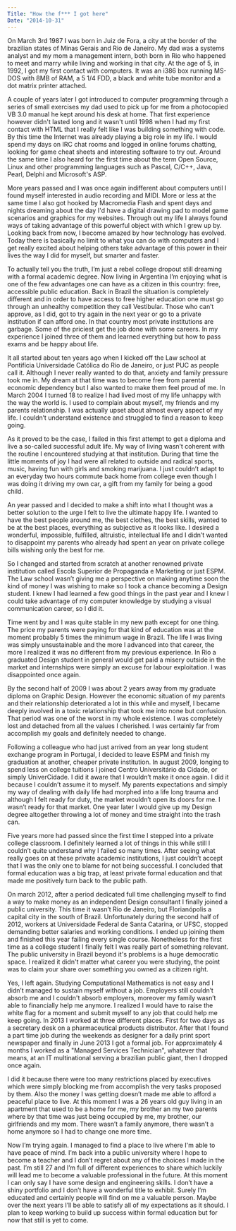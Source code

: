 ```yaml
---
Title: "How the f*** I got here"
Date: "2014-10-31"
---
```


On March 3rd 1987 I was born in Juiz de Fora, a city at the border of the brazilian states of Minas Gerais and Rio de Janeiro. My dad was a systems analyst and my mom a management intern, both born in Rio who happened to meet and marry while living and working in that city. At the age of 5, in 1992, I got my first contact with computers. It was an i386 box running MS-DOS with 8MB of RAM, a 5 1/4 FDD, a black and white tube monitor and a dot matrix printer attached.

A couple of years later I got introduced to computer programming through a series of small exercises my dad used to pick up for me from a photocopied VB 3.0 manual he kept around his desk at home. That first experience however didn't lasted long and it wasn't until 1998 when I had my first contact with HTML that I really felt like I was building something with code. By this time the Internet was already playing a big role in my life. I would spend my days on IRC chat rooms and logged in online forums chatting, looking for game cheat sheets and interesting software to try out. Around the same time I also heard for the first time about the term Open Source, Linux and other programming languages such as Pascal, C/C++, Java, Pearl, Delphi and Microsoft's ASP.

More years passed and I was once again indifferent about computers until I found myself interested in audio recording and MIDI. More or less at the same time I also got hooked by Macromedia Flash and spent days and nights dreaming about the day I'd have a digital drawing pad to model game scenarios and graphics for my websites. Through out my life I always found ways of taking advantage of this powerful object with which I grew up by. Looking back from now, I become amazed by how technology has evolved. Today there is basically no limit to what you can do with computers and I get really excited about helping others take advantage of this power in their lives the way I did for myself, but smarter and faster.

To actually tell you the truth, I’m just a rebel college dropout still dreaming with a formal academic degree. Now living in Argentina I’m enjoying what is one of the few advantages one can have as a citizen in this country: free, accessible public education. Back in Brazil the situation is completely different and in order to have access to free higher education one must go through an unhealthy competition they call Vestibular. Those who can’t approve, as I did, got to try again in the next year or go to a private institution if can afford one. In that country most private institutions are garbage. Some of the priciest get the job done with some careers. In my experience I joined three of them and learned everything but how to pass exams and be happy about life.

It all started about ten years ago when I kicked off the Law school at Pontifícia Universidade Católica do Rio de Janeiro, or just PUC as people call it. Although I never really wanted to do that, anxiety and family pressure took me in. My dream at that time was to become free from parental economic dependency but I also wanted to make them feel proud of me. In March 2004 I turned 18 to realize I had lived most of my life unhappy with the way the world is. I used to complain about myself, my friends and my parents relationship. I was actually upset about almost every aspect of my life. I couldn’t understand existence and struggled to find a reason to keep going.

As it proved to be the case, I failed in this first attempt to get a diploma and live a so-called successful adult life. My way of living wasn’t coherent with the routine I encountered studying at that institution. During that time the little moments of joy I had were all related to outside and radical sports, music, having fun with girls and smoking marijuana. I just couldn’t adapt to an everyday two hours commute back home from college even though I was doing it driving my own car, a gift from my family for being a good child.

An year passed and I decided to make a shift into what I thought was a better solution to the urge I felt to live the ultimate happy life. I wanted to have the best people around me, the best clothes, the best skills, wanted to be at the best places, everything as subjective as it looks like. I desired a wonderful, impossible, fulfilled, altruistic, intellectual life and I didn’t wanted to disappoint my parents who already had spent an year on private college bills wishing only the best for me.

So I changed and started from scratch at another renowned private institution called Escola Superior de Propaganda e Marketing or just ESPM. The Law school wasn’t giving me a perspective on making anytime soon the kind of money I was wishing to make so I took a chance becoming a Design student. I knew I had learned a few good things in the past year and I knew I could take advantage of my computer knowledge by studying a visual communication career, so I did it.

Time went by and I was quite stable in my new path except for one thing. The price my parents were paying for that kind of education was at the moment probably 5 times the minimum wage in Brazil. The life I was living was simply unsustainable and the more I advanced into that career, the more I realized it was no different from my previous experience. In Rio a graduated Design student in general would get paid a misery outside in the market and internships were simply an excuse for labour exploitation. I was disappointed once again.

By the second half of 2009 I was about 2 years away from my graduate diploma on Graphic Design. However the economic situation of my parents and their relationship deteriorated a lot in this while and myself, I became deeply involved in a toxic relationship that took me into none but confusion. That period was one of the worst in my whole existence. I was completely lost and detached from all the values I cherished. I was certainly far from accomplish my goals and definitely needed to change.

Following a colleague who had just arrived from an year long student exchange program in Portugal, I decided to leave ESPM and finish my graduation at another, cheaper private institution. In august 2009, longing to spend less on college tuitions I joined Centro Universitário da Cidade, or simply UniverCidade. I did it aware that I wouldn’t make it once again. I did it because I couldn’t assume it to myself. My parents expectations and simply my way of dealing with daily life had morphed into a life long trauma and although I felt ready for duty, the market wouldn’t open its doors for me. I wasn’t ready for that market. One year later I would give up my Design degree altogether throwing a lot of money and time straight into the trash can.

Five years more had passed since the first time I stepped into a private college classroom. I definitely learned a lot of things in this while still I couldn’t quite understand why I failed so many times. After seeing what really goes on at these private academic institutions, I just couldn’t accept that I was the only one to blame for not being successful. I concluded that formal education was a big trap, at least private formal education and that made me positively turn back to the public path.

On march 2012, after a period dedicated full time challenging myself to find a way to make money as an independent Design consultant I finally joined a public university. This time it wasn’t Rio de Janeiro, but Florianópolis a capital city in the south of Brazil. Unfortunately during the second half of 2012, workers at Universidade Federal de Santa Catarina, or UFSC, stopped demanding better salaries and working conditions. I ended up joining them and finished this year failing every single course. Nonetheless for the first time as a college student I finally felt I was really part of something relevant. The public university in Brazil beyond it's problems is a huge democratic space. I realized it didn't matter what career you were studying, the point was to claim your share over something you owned as a citizen right.

Yes, I left again. Studying Computational Mathematics is not easy and I didn’t managed to sustain myself without a job. Employers still couldn’t absorb me and I couldn't absorb employers, moreover my family wasn’t able to financially help me anymore. I realized I would have to raise the white flag for a moment and submit myself to any job that could help me keep going. In 2013 I worked at three different places. First for two days as a secretary desk on a pharmaceutical products distributor. After that I found a part time job during the weekends as designer for a daily print sport newspaper and finally in June 2013 I got a formal job. For approximately 4 months I worked as a "Managed Services Technician", whatever that means, at an IT multinational serving a brazilian public giant, then I dropped once again.

I did it because there were too many restrictions placed by executives which were simply blocking me from accomplish the very tasks proposed by them. Also the money I was getting doesn’t made me able to afford a peaceful place to live. At this moment I was a 26 years old guy living in an apartment that used to be a home for me, my brother an my two parents where by that time was just being occupied by me, my brother, our girlfriends and my mom. There wasn’t a family anymore, there wasn’t a home anymore so I had to change one more time.

Now I’m trying again. I managed to find a place to live where I'm able to have peace of mind. I’m back into a public university where I hope to become a teacher and I don’t regret about any of the choices I made in the past. I’m still 27 and I’m full of different experiences to share which luckily will lead me to become a valuable professional in the future. At this moment I can only say I have some design and engineering skills. I don’t have a shiny portfolio and I don’t have a wonderful title to exhibit. Surely I’m educated and certainly people will find on me a valuable person. Maybe over the next years I’ll be able to satisfy all of my expectations as it should. I plan to keep working to build up success within formal education but for now that still is yet to come.
